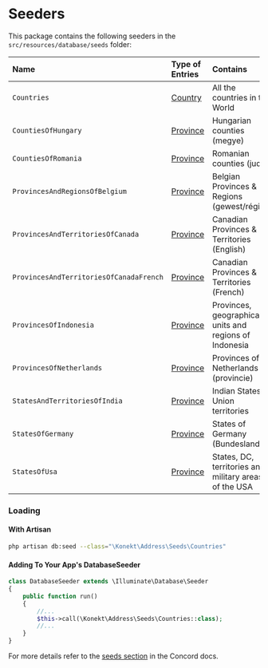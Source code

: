 # Seeders

This package contains the following seeders in the `src/resources/database/seeds` folder:

| Name                                    | Type of Entries         | Contains                                               |
|:----------------------------------------|:------------------------|:-------------------------------------------------------|
| `Countries`                             | [Country](country.md)   | All the countries in the World                         |
| `CountiesOfHungary`                     | [Province](province.md) | Hungarian counties (megye)                             |
| `CountiesOfRomania`                     | [Province](province.md) | Romanian counties (județ)                              |
| `ProvincesAndRegionsOfBelgium`          | [Province](province.md) | Belgian Provinces & Regions (gewest/région)            |
| `ProvincesAndTerritoriesOfCanada`       | [Province](province.md) | Canadian Provinces & Territories (English)             |
| `ProvincesAndTerritoriesOfCanadaFrench` | [Province](province.md) | Canadian Provinces & Territories (French)              |
| `ProvincesOfIndonesia`                  | [Province](province.md) | Provinces, geographical units and regions of Indonesia |
| `ProvincesOfNetherlands`                | [Province](province.md) | Provinces of Netherlands (provincie)                   |
| `StatesAndTerritoriesOfIndia`           | [Province](province.md) | Indian States & Union territories                      |
| `StatesOfGermany`                       | [Province](province.md) | States of Germany (Bundesland)                         |
| `StatesOfUsa`                           | [Province](province.md) | States, DC, territories and military areas of the USA  |

### Loading

#### With Artisan

```bash
php artisan db:seed --class="\Konekt\Address\Seeds\Countries"
```

#### Adding To Your App's DatabaseSeeder

```php
class DatabaseSeeder extends \Illuminate\Database\Seeder
{
    public function run()
    {
        //...
        $this->call(\Konekt\Address\Seeds\Countries::class);
        //...
    }
}
```

For more details refer to the [seeds section](https://konekt.dev/concord/1.3/seeds) in the Concord
docs.
